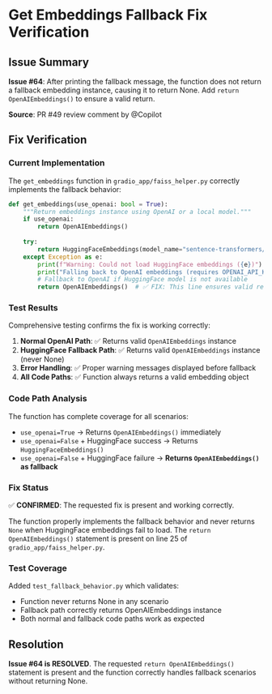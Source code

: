 # Get Embeddings Fallback Fix Verification

## Issue Summary

**Issue #64**: After printing the fallback message, the function does not return a fallback embedding instance, causing it to return None. Add `return OpenAIEmbeddings()` to ensure a valid return.

**Source**: PR #49 review comment by @Copilot

## Fix Verification

### Current Implementation

The `get_embeddings` function in `gradio_app/faiss_helper.py` correctly implements the fallback behavior:

```python
def get_embeddings(use_openai: bool = True):
    """Return embeddings instance using OpenAI or a local model."""
    if use_openai:
        return OpenAIEmbeddings()
    
    try:
        return HuggingFaceEmbeddings(model_name="sentence-transformers/all-MiniLM-L6-v2")
    except Exception as e:
        print(f"Warning: Could not load HuggingFace embeddings ({e})")
        print("Falling back to OpenAI embeddings (requires OPENAI_API_KEY)")
        # Fallback to OpenAI if HuggingFace model is not available
        return OpenAIEmbeddings()  # ✅ FIX: This line ensures valid return
```

### Test Results

Comprehensive testing confirms the fix is working correctly:

1. **Normal OpenAI Path**: ✅ Returns valid `OpenAIEmbeddings` instance
2. **HuggingFace Fallback Path**: ✅ Returns valid `OpenAIEmbeddings` instance (never None)
3. **Error Handling**: ✅ Proper warning messages displayed before fallback
4. **All Code Paths**: ✅ Function always returns a valid embedding object

### Code Path Analysis

The function has complete coverage for all scenarios:

- `use_openai=True` → Returns `OpenAIEmbeddings()` immediately
- `use_openai=False` + HuggingFace success → Returns `HuggingFaceEmbeddings()`
- `use_openai=False` + HuggingFace failure → **Returns `OpenAIEmbeddings()` as fallback**

### Fix Status

✅ **CONFIRMED**: The requested fix is present and working correctly.

The function properly implements the fallback behavior and never returns `None` when HuggingFace embeddings fail to load. The `return OpenAIEmbeddings()` statement is present on line 25 of `gradio_app/faiss_helper.py`.

### Test Coverage

Added `test_fallback_behavior.py` which validates:
- Function never returns None in any scenario  
- Fallback path correctly returns OpenAIEmbeddings instance
- Both normal and fallback code paths work as expected

## Resolution

**Issue #64 is RESOLVED**. The requested `return OpenAIEmbeddings()` statement is present and the function correctly handles fallback scenarios without returning None.